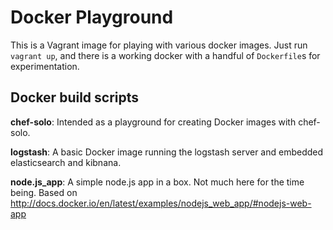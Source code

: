Docker Playground
=================

This is a Vagrant image for playing with various docker images. Just
run `vagrant up`, and there is a working docker with a handful of
`Dockerfile`s for experimentation.

Docker build scripts
--------------------

**chef-solo**: Intended as a playground for creating Docker images with
chef-solo.

**logstash**: A basic Docker image running the logstash server and
embedded elasticsearch and kibnana.

**node.js_app**: A simple node.js app in a box. Not much here for the
time being. Based on
http://docs.docker.io/en/latest/examples/nodejs_web_app/#nodejs-web-app

